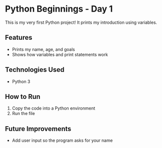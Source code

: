 # Python Beginnings - Day 1

This is my very first Python project! It prints my introduction using variables.

## Features
- Prints my name, age, and goals
- Shows how variables and print statements work

## Technologies Used
- Python 3

## How to Run
1. Copy the code into a Python environment
2. Run the file

## Future Improvements
- Add user input so the program asks for your name
